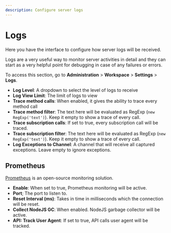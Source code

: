 ```yaml
---
description: Configure server logs
---
```


# Logs

Here you have the interface to configure how server logs will be received.

Logs are a very useful way to monitor server activities in detail and they can start as a very helpful point for debugging in case of any failures or errors.

To access this section, go to **Administration** > **Workspace** > **Settings** > **Logs**.

* **Log Level**: A dropdown to select the level of logs to receive
* **Log View Limit**: The limit of logs to view
* **Trace method calls**: When enabled, it gives the ability to trace every method call
* **Trace method filter**: The text here will be evaluated as RegExp (`new RegExp('text')`). Keep it empty to show a trace of every call.
* **Trace subscription calls**: If set to true, every subscription call will be traced.
* **Trace subscription filter**: The text here will be evaluated as RegExp (`new RegExp('text')`). Keep it empty to show a trace of every call.
* **Log Exceptions to Channel**: A channel that will receive all captured exceptions. Leave empty to ignore exceptions.

## Prometheus

[Prometheus](https://prometheus.io) is an open-source monitoring solution.

* **Enable**: When set to true, Prometheus monitoring will be active.
* **Port**; The port to listen to.
* **Reset Interval (ms)**: Takes in time in milliseconds which the connection will be reset.
* **Collect NodeJS GC**: When enabled. NodeJS garbage collector will be active.
* **API: Track User Agent**: If set to true, API calls user agent will be tracked.
